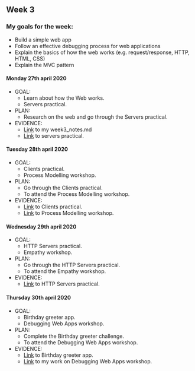 ## Week 3

### My goals for the week:

* Build a simple web app
* Follow an effective debugging process for web applications
* Explain the basics of how the web works (e.g. request/response, HTTP, HTML, CSS)
* Explain the MVC pattern


#### Monday 27th april 2020

* GOAL: 
   * Learn about how the Web works.
   * Servers practical.
* PLAN:
   * Research on the web and go through the Servers practical.
* EVIDENCE:
   * [Link](https://github.com/mbrad26/MyLearningTracker/blob/master/notes_to_self/week3_notes.md) to my week3_notes.md
   * [Link](https://github.com/mbrad26/tdd-practicals/tree/master/servers) to servers practical.

#### Tuesday 28th april 2020

* GOAL: 
   * Clients practical.
   * Process Modelling workshop.
* PLAN:
   * Go through the Clients practical.
   * To attend the Process Modelling workshop.
* EVIDENCE:
   * [Link](https://github.com/mbrad26/tdd-practicals/tree/master/clients) to Clients practical.
   * [Link](https://github.com/mbrad26/process-modelling-workshop) to Process Modelling workshop.

#### Wednesday 29th april 2020

* GOAL: 
   * HTTP Servers practical.
   * Empathy workshop.
* PLAN:
   * Go through the HTTP Servers practical.
   * To attend the Empathy workshop.
* EVIDENCE:
   * [Link](https://github.com/mbrad26/tdd-practicals/tree/master/http-servers) to HTTP Servers practical. 

#### Thursday 30th april 2020

* GOAL: 
   * Birthday greeter app.
   * Debugging Web Apps workshop.
* PLAN:
   * Complete the Birthday greeter challenge.
   * To attend the Debugging Web Apps workshop.
* EVIDENCE:
   * [Link](https://github.com/mbrad26/tdd-practicals/tree/master/birthday) to Birthday greeter app. 
   * [Link](https://github.com/mbrad26/skills-workshops/tree/master/week-3/debugging_2) to my work on Debugging Web Apps workshop.